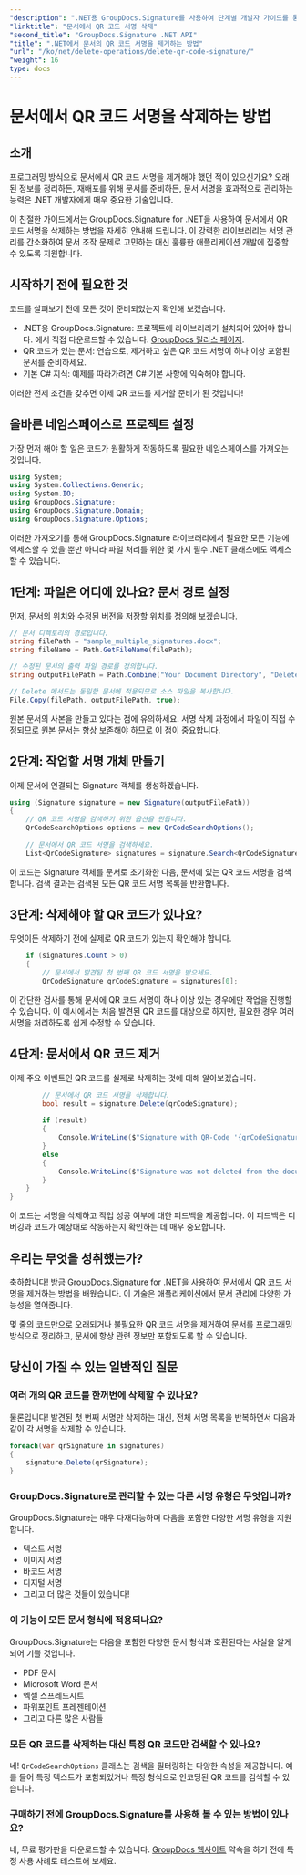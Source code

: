 ```yaml
---
"description": ".NET용 GroupDocs.Signature를 사용하여 단계별 개발자 가이드를 통해 문서에서 QR 코드 서명을 쉽게 삭제하는 방법을 알아보세요."
"linktitle": "문서에서 QR 코드 서명 삭제"
"second_title": "GroupDocs.Signature .NET API"
"title": ".NET에서 문서의 QR 코드 서명을 제거하는 방법"
"url": "/ko/net/delete-operations/delete-qr-code-signature/"
"weight": 16
type: docs
---
```

# 문서에서 QR 코드 서명을 삭제하는 방법

## 소개

프로그래밍 방식으로 문서에서 QR 코드 서명을 제거해야 했던 적이 있으신가요? 오래된 정보를 정리하든, 재배포를 위해 문서를 준비하든, 문서 서명을 효과적으로 관리하는 능력은 .NET 개발자에게 매우 중요한 기술입니다.

이 친절한 가이드에서는 GroupDocs.Signature for .NET을 사용하여 문서에서 QR 코드 서명을 삭제하는 방법을 자세히 안내해 드립니다. 이 강력한 라이브러리는 서명 관리를 간소화하여 문서 조작 문제로 고민하는 대신 훌륭한 애플리케이션 개발에 집중할 수 있도록 지원합니다.

## 시작하기 전에 필요한 것

코드를 살펴보기 전에 모든 것이 준비되었는지 확인해 보겠습니다.

- .NET용 GroupDocs.Signature: 프로젝트에 라이브러리가 설치되어 있어야 합니다. 에서 직접 다운로드할 수 있습니다. [GroupDocs 릴리스 페이지](https://releases.groupdocs.com/signature/net/).
- QR 코드가 있는 문서: 연습으로, 제거하고 싶은 QR 코드 서명이 하나 이상 포함된 문서를 준비하세요.
- 기본 C# 지식: 예제를 따라가려면 C# 기본 사항에 익숙해야 합니다.

이러한 전제 조건을 갖추면 이제 QR 코드를 제거할 준비가 된 것입니다!

## 올바른 네임스페이스로 프로젝트 설정

가장 먼저 해야 할 일은 코드가 원활하게 작동하도록 필요한 네임스페이스를 가져오는 것입니다.

```csharp
using System;
using System.Collections.Generic;
using System.IO;
using GroupDocs.Signature;
using GroupDocs.Signature.Domain;
using GroupDocs.Signature.Options;
```

이러한 가져오기를 통해 GroupDocs.Signature 라이브러리에서 필요한 모든 기능에 액세스할 수 있을 뿐만 아니라 파일 처리를 위한 몇 가지 필수 .NET 클래스에도 액세스할 수 있습니다.

## 1단계: 파일은 어디에 있나요? 문서 경로 설정

먼저, 문서의 위치와 수정된 버전을 저장할 위치를 정의해 보겠습니다.

```csharp
// 문서 디렉토리의 경로입니다.
string filePath = "sample_multiple_signatures.docx";
string fileName = Path.GetFileName(filePath);

// 수정된 문서의 출력 파일 경로를 정의합니다.
string outputFilePath = Path.Combine("Your Document Directory", "DeleteQRCode", fileName);

// Delete 메서드는 동일한 문서에 적용되므로 소스 파일을 복사합니다.
File.Copy(filePath, outputFilePath, true);
```

원본 문서의 사본을 만들고 있다는 점에 유의하세요. 서명 삭제 과정에서 파일이 직접 수정되므로 원본 문서는 항상 보존해야 하므로 이 점이 중요합니다.

## 2단계: 작업할 서명 개체 만들기

이제 문서에 연결되는 Signature 객체를 생성하겠습니다.

```csharp
using (Signature signature = new Signature(outputFilePath))
{
    // QR 코드 서명을 검색하기 위한 옵션을 만듭니다.
    QrCodeSearchOptions options = new QrCodeSearchOptions();
    
    // 문서에서 QR 코드 서명을 검색하세요.
    List<QrCodeSignature> signatures = signature.Search<QrCodeSignature>(options);
```

이 코드는 Signature 객체를 문서로 초기화한 다음, 문서에 있는 QR 코드 서명을 검색합니다. 검색 결과는 검색된 모든 QR 코드 서명 목록을 반환합니다.

## 3단계: 삭제해야 할 QR 코드가 있나요?

무엇이든 삭제하기 전에 실제로 QR 코드가 있는지 확인해야 합니다.

```csharp
    if (signatures.Count > 0)
    {
        // 문서에서 발견된 첫 번째 QR 코드 서명을 받으세요.
        QrCodeSignature qrCodeSignature = signatures[0];
```

이 간단한 검사를 통해 문서에 QR 코드 서명이 하나 이상 있는 경우에만 작업을 진행할 수 있습니다. 이 예시에서는 처음 발견된 QR 코드를 대상으로 하지만, 필요한 경우 여러 서명을 처리하도록 쉽게 수정할 수 있습니다.

## 4단계: 문서에서 QR 코드 제거

이제 주요 이벤트인 QR 코드를 실제로 삭제하는 것에 대해 알아보겠습니다.

```csharp
        // 문서에서 QR 코드 서명을 삭제합니다.
        bool result = signature.Delete(qrCodeSignature);
        
        if (result)
        {
            Console.WriteLine($"Signature with QR-Code '{qrCodeSignature.Text}' and encode type '{qrCodeSignature.EncodeType.TypeName}' was deleted from document ['{fileName}'].");
        }
        else
        {
            Console.WriteLine($"Signature was not deleted from the document! Signature with QR-Code '{qrCodeSignature.Text}' and encode type '{qrCodeSignature.EncodeType.TypeName}' was not found!");
        }
    }
}
```

이 코드는 서명을 삭제하고 작업 성공 여부에 대한 피드백을 제공합니다. 이 피드백은 디버깅과 코드가 예상대로 작동하는지 확인하는 데 매우 중요합니다.

## 우리는 무엇을 성취했는가?

축하합니다! 방금 GroupDocs.Signature for .NET을 사용하여 문서에서 QR 코드 서명을 제거하는 방법을 배웠습니다. 이 기술은 애플리케이션에서 문서 관리에 다양한 가능성을 열어줍니다.

몇 줄의 코드만으로 오래되거나 불필요한 QR 코드 서명을 제거하여 문서를 프로그래밍 방식으로 정리하고, 문서에 항상 관련 정보만 포함되도록 할 수 있습니다.

## 당신이 가질 수 있는 일반적인 질문

### 여러 개의 QR 코드를 한꺼번에 삭제할 수 있나요?

물론입니다! 발견된 첫 번째 서명만 삭제하는 대신, 전체 서명 목록을 반복하면서 다음과 같이 각 서명을 삭제할 수 있습니다.

```csharp
foreach(var qrSignature in signatures)
{
    signature.Delete(qrSignature);
}
```

### GroupDocs.Signature로 관리할 수 있는 다른 서명 유형은 무엇입니까?

GroupDocs.Signature는 매우 다재다능하며 다음을 포함한 다양한 서명 유형을 지원합니다.
- 텍스트 서명
- 이미지 서명
- 바코드 서명
- 디지털 서명
- 그리고 더 많은 것들이 있습니다!

### 이 기능이 모든 문서 형식에 적용되나요?

GroupDocs.Signature는 다음을 포함한 다양한 문서 형식과 호환된다는 사실을 알게 되어 기쁠 것입니다.
- PDF 문서
- Microsoft Word 문서
- 엑셀 스프레드시트
- 파워포인트 프레젠테이션
- 그리고 다른 많은 사람들

### 모든 QR 코드를 삭제하는 대신 특정 QR 코드만 검색할 수 있나요?

네! `QrCodeSearchOptions` 클래스는 검색을 필터링하는 다양한 속성을 제공합니다. 예를 들어 특정 텍스트가 포함되었거나 특정 형식으로 인코딩된 QR 코드를 검색할 수 있습니다.

### 구매하기 전에 GroupDocs.Signature를 사용해 볼 수 있는 방법이 있나요?

네, 무료 평가판을 다운로드할 수 있습니다. [GroupDocs 웹사이트](https://releases.groupdocs.com/) 약속을 하기 전에 특정 사용 사례로 테스트해 보세요.
